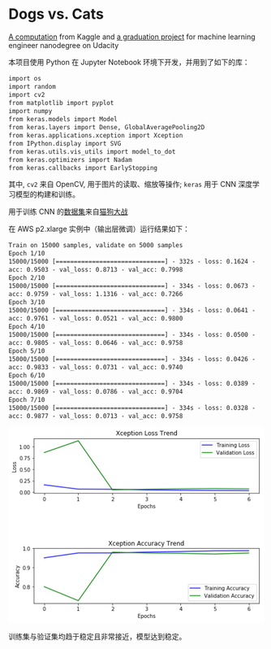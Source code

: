 # Dogs vs. Cats

[A computation](https://www.kaggle.com/c/dogs-vs-cats-redux-kernels-edition) from Kaggle and [a graduation project](https://github.com/nd009/capstone/tree/master/dog_vs_cat) for machine learning engineer nanodegree on Udacity 

本项目使用 Python 在 Jupyter Notebook 环境下开发，并用到了如下的库：

```
import os
import random
import cv2
from matplotlib import pyplot
import numpy
from keras.models import Model
from keras.layers import Dense, GlobalAveragePooling2D
from keras.applications.xception import Xception
from IPython.display import SVG
from keras.utils.vis_utils import model_to_dot
from keras.optimizers import Nadam
from keras.callbacks import EarlyStopping
```

其中, `cv2` 来自 OpenCV, 用于图片的读取、缩放等操作; `keras` 用于 CNN 深度学习模型的构建和训练。

用于训练 CNN 的[数据集](https://www.kaggle.com/c/dogs-vs-cats-redux-kernels-edition/data)来自[猫狗大战](https://www.kaggle.com/c/dogs-vs-cats-redux-kernels-edition)

在 AWS p2.xlarge 实例中（输出层微调）运行结果如下：

```
Train on 15000 samples, validate on 5000 samples
Epoch 1/10
15000/15000 [==============================] - 332s - loss: 0.1624 - acc: 0.9503 - val_loss: 0.8713 - val_acc: 0.7998
Epoch 2/10
15000/15000 [==============================] - 334s - loss: 0.0673 - acc: 0.9759 - val_loss: 1.1316 - val_acc: 0.7266
Epoch 3/10
15000/15000 [==============================] - 334s - loss: 0.0641 - acc: 0.9761 - val_loss: 0.0521 - val_acc: 0.9800
Epoch 4/10
15000/15000 [==============================] - 334s - loss: 0.0500 - acc: 0.9805 - val_loss: 0.0646 - val_acc: 0.9758
Epoch 5/10
15000/15000 [==============================] - 334s - loss: 0.0426 - acc: 0.9833 - val_loss: 0.0731 - val_acc: 0.9740
Epoch 6/10
15000/15000 [==============================] - 334s - loss: 0.0389 - acc: 0.9869 - val_loss: 0.0786 - val_acc: 0.9704
Epoch 7/10
15000/15000 [==============================] - 334s - loss: 0.0328 - acc: 0.9877 - val_loss: 0.0713 - val_acc: 0.9758
```

![](./img/trend.png)

训练集与验证集均趋于稳定且非常接近，模型达到稳定。

